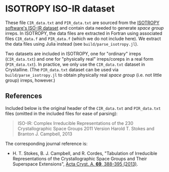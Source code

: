 # ISOTROPY ISO-IR dataset
These file `CIR_data.txt` and `PIR_data.txt` are sourced from the
[ISOTROPY software's ISO-IR dataset](https://stokes.byu.edu/iso/irtables.php)
and contain data needed to generate *space group* irreps.
In ISOTROPY, the data files are extracted in Fortran using associated files
`CIR_data.f` and `PIR_data.f` (which we do not include here).
We extract the data files using Julia instead (see `build/parse_isotropy.jl`).

Two datasets are included in ISOTROPY, one for "ordinary" irreps (`CIR_data.txt`)
and one for "physically real" irreps/coreps in a real form (`PIR_data.txt`).
In practice, we only use the `CIR_data.txt` dataset in Crystalline.
(The `PIR_data.txt` dataset can be used via `build/parse_isotropy.jl` to obtain
physically real _space group_ (i.e. not little group) irreps, however.)

## References
Included below is the original header of the `CIR_data.txt` and `PIR_data.txt`
files (omitted in the included files for ease of parsing):

> ISO-IR: Complex Irreducible Representations of the 230 Crystallographic Space Groups
> 2011 Version
> Harold T. Stokes and Branton J. Campbell, 2013

The corresponding journal reference is:
- H. T. Stokes, B. J. Campbell, and R. Cordes, "Tabulation of Irreducible Representations of the Crystallographic Space Groups and Their Superspace Extensions", [Acta Cryst. A. **69**, 388-395 (2013)](https://doi.org/10.1107/S0108767313007538).